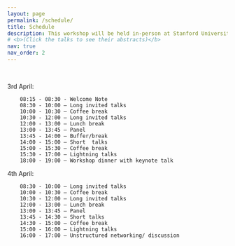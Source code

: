 ```yaml
---
layout: page
permalink: /schedule/
title: Schedule
description: This workshop will be held in-person at Stanford University on April 3rd and April 4th, 2025. The session will cover invited talks, contributed lightning talks, and a panel discussion. Long invited talks span for 45 minutes, short talks for 20 minutes and contributed lightning talks for 10 min each. The tentative schedule in local time zone, Pacific Stanford Time (PST), can be found below. 
# <b>(Click the talks to see their abstracts)</b>
nav: true
nav_order: 2
---
```


<br>

3rd April:

        08:15 - 08:30 - Welcome Note
		08:30 - 10:00 — Long invited talks 
		10:00 - 10:30 — Coffee break
		10:30 - 12:00 — Long invited talks 
		12:00 - 13:00 — Lunch break
		13:00 - 13:45 — Panel
		13:45 - 14:00 — Buffer/break
		14:00 - 15:00 — Short  talks 
		15:00 - 15:30 — Coffee break
		15:30 - 17:00 — Lightning talks
		18:00 - 19:00 — Workshop dinner with keynote talk
	
4th April:

		08:30 - 10:00 — Long invited talks 
		10:00 - 10:30 — Coffee break
		10:30 - 12:00 — Long invited talks 
		12:00 - 13:00 — Lunch break
		13:00 - 13:45 — Panel
		13:45 - 14:30 — Short talks
		14:30 - 15:00 — Coffee break
		15:00 - 16:00 — Lightning talks
		16:00 - 17:00 — Unstructured networking/ discussion